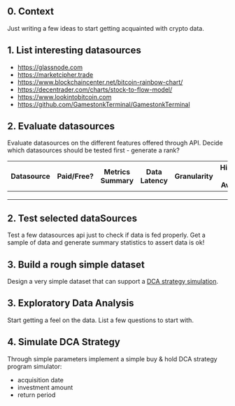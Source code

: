 
## 0. Context
Just writing a few ideas to start getting acquainted with crypto data.

## 1. List interesting datasources

- https://glassnode.com
- https://marketcipher.trade
- https://www.blockchaincenter.net/bitcoin-rainbow-chart/
- https://decentrader.com/charts/stock-to-flow-model/
- https://www.lookintobitcoin.com
- https://github.com/GamestonkTerminal/GamestonkTerminal

## 2. Evaluate datasources
Evaluate datasources on the different features offered through API.
Decide which datasources should be tested first - generate a rank?

|Datasource|Paid/Free?|Metrics Summary|Data Latency|Granularity|Historical Data Available| Other?|
|---|---|---|---|---|---|---|
|   |   |   |   |   |   |   |
|   |   |   |   |   |   |   |
|   |   |   |   |   |   |   |

## 2. Test selected dataSources
Test a few datasources api just to check if data is fed properly.
Get a sample of data and generate summary statistics to assert data is ok!

## 3. Build a rough simple dataset
Design a very simple dataset that can support a [DCA strategy simulation](https://marketsentiment.substack.com/p/crypto-dca).

## 3. Exploratory Data Analysis
Start getting a feel on the data. List a few questions to start with.

## 4. Simulate DCA Strategy
Through simple parameters implement a simple buy & hold DCA strategy program simulator:
- acquisition date
- investment amount
- return period
